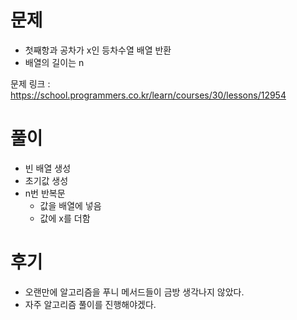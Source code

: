 # 문제

- 첫째항과 공차가 x인 등차수열 배열 반환
- 배열의 길이는 n

문제 링크 : https://school.programmers.co.kr/learn/courses/30/lessons/12954

# 풀이

- 빈 배열 생성
- 초기값 생성
- n번 반복문
  - 값을 배열에 넣음
  - 값에 x를 더함

# 후기

- 오랜만에 알고리즘을 푸니 메서드들이 금방 생각나지 않았다.
- 자주 알고리즘 풀이를 진행해야겠다.
